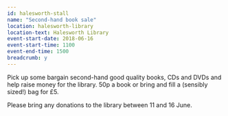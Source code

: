 ```yaml
---
id: halesworth-stall
name: "Second-hand book sale"
location: halesworth-library
location-text: Halesworth Library
event-start-date: 2018-06-16
event-start-time: 1100
event-end-time: 1500
breadcrumb: y
---
```


Pick up some bargain second-hand good quality books, CDs and DVDs and help raise money for the library. 50p a book or bring and fill a (sensibly sized!) bag for £5.

Please bring any donations to the library between 11 and 16 June.
